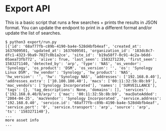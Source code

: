 # Export API

This is a basic script that runs a few searches + prints the results in JSON format. You can update the endpont to print in a different format and/or update the list of searches.

```
$ python3 export/run.py
[{'id': '68af77fb-c89b-4190-ba4e-528d4bfb4eaf', 'created_at': 1637609501, 'updated_at': 1637609501, 'organization_id': '183dc8c7-dfc1-4323-9ba9-7027c0b1a2ce', 'site_id': 'b19a58f7-0c91-4c2a-b6dd-05aea73fb772', 'alive': True, 'last_seen': 1583271230, 'first_seen': 1583271140, 'detected_by': 'arp', 'type': 'NAS', 'os_vendor': 'Synology', 'os_product': 'DSM', 'os_version': '', 'os': 'Synology Linux DSM', 'hw_vendor': 'Synology', 'hw_product': 'NAS', 'hw_version': '', 'hw': 'Synology NAS', 'addresses': ['192.168.0.40'], 'addresses_extra': ['10.100.100.40'], 'macs': ['00:11:32:5b:8b:b9'], 'mac_vendors': ['Synology Incorporated'], 'names': ['SURVEILLANCE'], 'tags': {}, 'tag_descriptions': None, 'domains': [], 'services': {'192.168.0.40/0/arp/': {'mac': '00:11:32:5b:8b:b9', 'macDateAdded': '2004-04-25', 'macVendor': 'Synology Incorporated', 'service.address': '192.168.0.40', 'service.id': '68af77fb-c89b-4190-ba4e-528d4bfb4eaf', 'service.port': '0', 'service.transport': 'arp', 'source': 'arp', 'ts': '1583271140'},
...
more asset info
...
```
